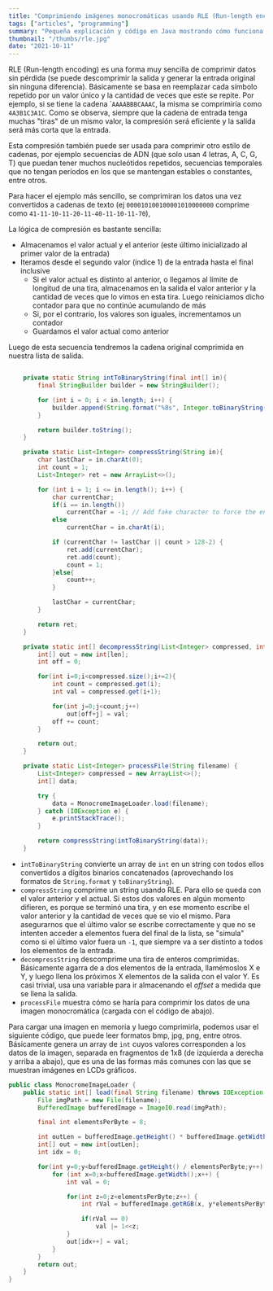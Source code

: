 ```yaml
---
title: "Comprimiendo imágenes monocromáticas usando RLE (Run-length encoding)"
tags: ["articles", "programming"]
summary: "Pequeña explicación y código en Java mostrando cómo funciona este tipo de compresión sin pérdida."
thumbnail: "/thumbs/rle.jpg"
date: "2021-10-11"
---
```


RLE (Run-length encoding) es una forma muy sencilla de comprimir datos sin pérdida (se puede descomprimir la salida y generar la entrada original sin ninguna diferencia). Básicamente se basa en reemplazar cada símbolo repetido por un valor único y la cantidad de veces que este se repite. Por ejemplo, si se tiene la cadena ´`AAAABBBCAAAC`, la misma se comprimiría como `4A3B1C3A1C`. Como se observa, siempre que la cadena de entrada tenga muchas "tiras" de un mismo valor, la compresión será eficiente y la salida será más corta que la entrada.

Esta compresión también puede ser usada para comprimir otro estilo de cadenas, por ejemplo secuencias de ADN (que solo usan 4 letras, A, C, G, T) que puedan tener muchos nucleótidos repetidos, secuencias temporales que no tengan períodos en los que se mantengan estables o constantes, entre otros.

Para hacer el ejemplo más sencillo, se comprimiran los datos una vez convertidos a cadenas de texto (ej `000010100100001010000000` comprime como `41-11-10-11-20-11-40-11-10-11-70`), 

La lógica de compresión es bastante sencilla:
- Almacenamos el valor actual y el anterior (este último inicializado al primer valor de la entrada)
- Iteramos desde el segundo valor (índice 1) de la entrada hasta el final inclusive
  - Si el valor actual es distinto al anterior, o llegamos al límite de longitud de una tira, almacenamos en la salida el valor anterior y la cantidad de veces que lo vimos en esta tira. Luego reiniciamos dicho contador para que no continúe acumulando de más
  - Si, por el contrario, los valores son iguales, incrementamos un contador
  - Guardamos el valor actual como anterior

Luego de esta secuencia tendremos la cadena original comprimida en nuestra lista de salida.

```java

    private static String intToBinaryString(final int[] in){
        final StringBuilder builder = new StringBuilder();

        for (int i = 0; i < in.length; i++) {
            builder.append(String.format("%8s", Integer.toBinaryString(in[i])).replace(" ", "0"));
        }

        return builder.toString();
    }

    private static List<Integer> compressString(String in){
        char lastChar = in.charAt(0);
        int count = 1;
        List<Integer> ret = new ArrayList<>();

        for (int i = 1; i <= in.length(); i++) {
            char currentChar;
            if(i == in.length())
                currentChar = -1; // Add fake character to force the ending to be written
            else
                currentChar = in.charAt(i);

            if (currentChar != lastChar || count > 128-2) {
                ret.add(currentChar);
                ret.add(count);
                count = 1;
            }else{
                count++;
            }

            lastChar = currentChar;
        }

        return ret;
    }

    private static int[] decompressString(List<Integer> compressed, int len) {
        int[] out = new int[len];
        int off = 0;

        for(int i=0;i<compressed.size();i+=2){
            int count = compressed.get(i);
            int val = compressed.get(i+1);

            for(int j=0;j<count;j++)
                out[off+j] = val;
            off += count;
        }

        return out;
    }

    private static List<Integer> processFile(String filename) {
        List<Integer> compressed = new ArrayList<>();
        int[] data;

        try {
            data = MonocromeImageLoader.load(filename);
        } catch (IOException e) {
            e.printStackTrace();
        }

        return compressString(intToBinaryString(data));
    }

```

- `intToBinaryString` convierte un array de `int` en un string con todos ellos convertidos a dígitos binarios concatenados (aprovechando los formatos de `String.format` y `toBinaryString`).
- `compressString` comprime un string usando RLE. Para ello se queda con el valor anterior y el actual. Si estos dos valores en algún momento difieren, es porque se terminó una tira, y en ese momento escribe el valor anterior y la cantidad de veces que se vio el mismo. Para asegurarnos que el último valor se escribe correctamente y que no se intenten acceder a elementos fuera del final de la lista, se "simula" como si el último valor fuera un `-1`, que siempre va a ser distinto a todos los elementos de la entrada.
- `decompressString` descomprime una tira de enteros comprimidas. Básicamente agarra de a dos elementos de la entrada, llamémoslos X e Y, y luego llena los próximos X elementos de la salida con el valor Y. Es casi trivial, usa una variable para ir almacenando el _offset_ a medida que se llena la salida.
- `processFile` muestra cómo se haría para comprimir los datos de una imagen monocromática (cargada con el código de abajo).

Para cargar una imagen en memoria y luego comprimirla, podemos usar el siguiente código, que puede leer formatos bmp, jpg, png, entre otros. Básicamente genera un array de `int` cuyos valores corresponden a los datos de la imagen, separada en fragmentos de 1x8 (de izquierda a derecha y arriba a abajo), que es una de las formas más comunes con las que se muestran imágenes en LCDs gráficos.

```java
public class MonocromeImageLoader {
    public static int[] load(final String filename) throws IOException {
        File imgPath = new File(filename);
        BufferedImage bufferedImage = ImageIO.read(imgPath);

        final int elementsPerByte = 8;

        int outLen = bufferedImage.getHeight() * bufferedImage.getWidth() / elementsPerByte;
        int[] out = new int[outLen];
        int idx = 0;

        for(int y=0;y<bufferedImage.getHeight() / elementsPerByte;y++) {
            for (int x=0;x<bufferedImage.getWidth();x++) {
                int val = 0;

                for(int z=0;z<elementsPerByte;z++) {
                    int rVal = bufferedImage.getRGB(x, y*elementsPerByte+z) & 0xFF;

                    if(rVal == 0)
                        val |= 1<<z;
                }
                out[idx++] = val;
            }
        }
        return out;
    }
}
```
